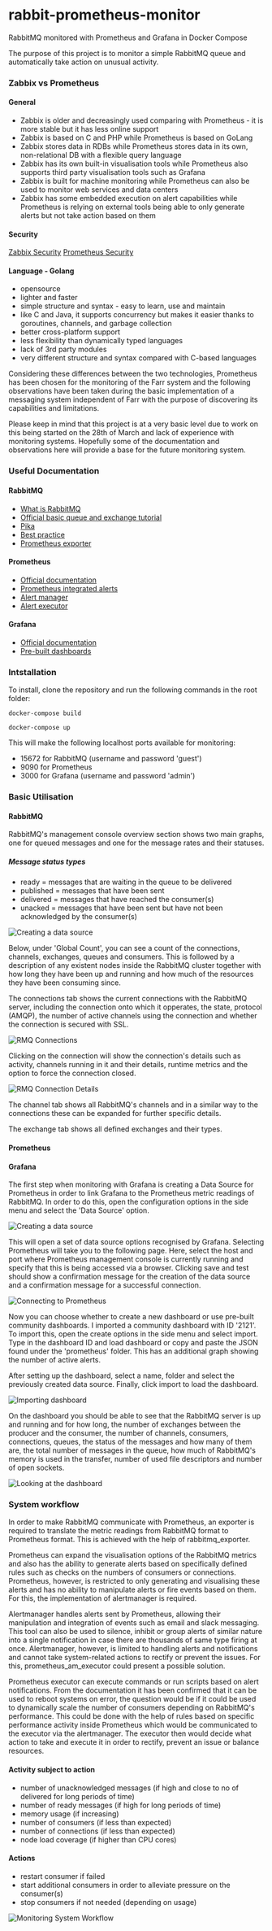 # rabbit-prometheus-monitor
RabbitMQ monitored with Prometheus and Grafana in Docker Compose

The purpose of this project is to monitor a simple RabbitMQ queue and automatically take action on unusual activity.

### Zabbix vs Prometheus
#### General
* Zabbix is older and decreasingly used comparing with Prometheus - it is more stable but it has less online support
* Zabbix is based on C and PHP while Prometheus is based on GoLang
* Zabbix stores data in RDBs while Prometheus stores data in its own, non-relational DB with a flexible query language
* Zabbix has its own built-in visualisation tools while Prometheus also supports third party visualisation tools such as Grafana  
* Zabbix is built for machine monitoring while Prometheus can also be used to monitor web services and data centers
* Zabbix has some embedded execution on alert capabilities while Prometheus is relying on external tools being able to only generate alerts but not take action based on them

#### Security
[Zabbix Security](https://www.zabbix.com/documentation/current/manual/encryption)
[Prometheus Security](https://prometheus.io/docs/operating/security/)

#### Language - Golang
* opensource
* lighter and faster
* simple structure and syntax - easy to learn, use and maintain
* like C and Java, it supports concurrency but makes it easier thanks to goroutines, channels, and garbage collection
* better cross-platform support
* less flexibility than dynamically typed languages
* lack of 3rd party modules
* very different structure and syntax compared with C-based languages

Considering these differences between the two technologies, Prometheus has been chosen for the monitoring of the Farr system and the following observations have been taken during the basic implementation of a messaging system independent of Farr with the purpose of discovering its capabilities and limitations.

Please keep in mind that this project is at a very basic level due to work on this being started on the 28th of March and lack of experience with monitoring systems. Hopefully some of the documentation and observations here will provide a base for the future monitoring system.

### Useful Documentation
#### RabbitMQ
* [What is RabbitMQ](https://www.cloudamqp.com/blog/2015-05-18-part1-rabbitmq-for-beginners-what-is-rabbitmq.html)
* [Official basic queue and exchange tutorial](https://www.rabbitmq.com/tutorials/tutorial-one-python.html)
* [Pika](https://pika.readthedocs.io/en/stable/intro.html)
* [Best practice](https://www.cloudamqp.com/blog/2017-12-29-part1-rabbitmq-best-practice.html)
* [Prometheus exporter](https://github.com/kbudde/rabbitmq_exporter)

#### Prometheus
* [Official documentation](https://prometheus.io/docs/introduction/overview/)
* [Prometheus integrated alerts](https://awesome-prometheus-alerts.grep.to/rules.html)
* [Alert manager](https://itnext.io/prometheus-with-alertmanager-f2a1f7efabd6)
* [Alert executor](https://github.com/imgix/prometheus-am-executor)

#### Grafana
* [Official documentation](http://docs.grafana.org/)
* [Pre-built dashboards](https://grafana.com/dashboards?search=rabbitmq)

### Intstallation
To install, clone the repository and run the following commands in the root folder:

```docker-compose build```

```docker-compose up```

This will make the following localhost ports available for monitoring:
* 15672 for RabbitMQ (username and password 'guest')
* 9090 for Prometheus
* 3000 for Grafana (username and password 'admin')

### Basic Utilisation
#### RabbitMQ
RabbitMQ's management console overview section shows two main graphs, one for queued messages and one for the message rates and their statuses.

##### Message status types
* ready = messages that are waiting in the queue to be delivered
* published = messages that have been sent
* delivered = messages that have reached the consumer(s)
* unacked = messages that have been sent but have not been acknowledged by the consumer(s)

![Creating a data source](https://drive.google.com/uc?export=view&id=1fqjLDC3wOVSXaZycATAsYtDyHsD0PwwU)

Below, under 'Global Count', you can see a count of the connections, channels, exchanges, queues and consumers. This is followed by a description of any existent nodes inside the RabbitMQ cluster together with how long they have been up and running and how much of the resources they have been consuming since.

The connections tab shows the current connections with the RabbitMQ server, including the connection onto which it opperates, the state, protocol (AMQP), the number of active channels using the connection and whether the connection is secured with SSL.

![RMQ Connections](https://drive.google.com/uc?export=view&id=1y-JEyyaxJ5SG3yhg0SUlv3ioBTZGIZ3k)

Clicking on the connection will show the connection's details such as activity, channels running in it and their details, runtime metrics and the option to force the connection closed.

![RMQ Connection Details](https://drive.google.com/uc?export=view&id=1737nUYskACCWeC82Q-Za6tLuDj2sIXhz)

The channel tab shows all RabbitMQ's channels and in a similar way to the connections these can be expanded for further specific details.

The exchange tab shows all defined exchanges and their types.

#### Prometheus


#### Grafana
The first step when monitoring with Grafana is creating a Data Source for Prometheus in order to link Grafana to the Prometheus metric readings of RabbitMQ. In order to do this, open the configuration options in the side menu and select the 'Data Source' option.

![Creating a data source](https://drive.google.com/uc?export=view&id=1s9AbCskDcmLO6DPoIMNXMmISeqNYMw0L)

This will open a set of data source options recognised by Grafana. Selecting Prometheus will take you to the following page. Here, select the host and port where Prometheus management console is currently running and specify that this is being accessed via a browser. Clicking save and test should show a confirmation message for the creation of the data source and a confirmation message for a successful connection.

![Connecting to Prometheus](https://drive.google.com/uc?export=view&id=1WrCPTvS6MKFdIh2PjxEIAF70KmXZsULm)

Now you can choose whether to create a new dashboard or use pre-built community dashboards. I imported a community dashboard with ID '2121'. To import this, open the create options in the side menu and select import. Type in the dashboard ID and load dashboard or copy and paste the JSON found under the 'prometheus' folder. This has an additional graph showing the number of active alerts.

After setting up the dashboard, select a name, folder and select the previously created data source. Finally, click import to load the dashboard.

![Importing dashboard](https://drive.google.com/uc?export=view&id=1G-3wK9CXblRSya_EmL2_AH7NqGq1WUMD)

On the dashboard you should be able to see that the RabbitMQ server is up and running and for how long, the number of exchanges between the producer and the consumer, the number of channels, consumers, connections, queues, the status of the messages and how many of them are, the total number of messages in the queue, how much of RabbitMQ's memory is used in the transfer, number of used file descriptors and number of open sockets.

![Looking at the dashboard](https://drive.google.com/uc?export=view&id=1z9pz1JhevHJ_G2bxeY4UG2_x3dGmN0w-)

### System workflow
In order to make RabbitMQ communicate with Prometheus, an exporter is required to translate the metric readings from RabbitMQ format to Prometheus format. This is achieved with the help of rabbitmq_exporter. 

Prometheus can expand the visualisation options of the RabbitMQ metrics and also has the ability to generate alerts based on specifically defined rules such as checks on the numbers of consumers or connections. Prometheus, however, is restricted to only generating and visualising these alerts and has no ability to manipulate alerts or fire events based on them. For this, the implementation of alertmanager is required.

Alertmanager handles alerts sent by Prometheus, allowing their manipulation and integration of events such as email and slack messaging. This tool can also be used to silence, inhibit or group alerts of similar nature into a single notification in case there are thousands of same type firing at once. Alertmanager, however, is limited to handling alerts and notifications and cannot take system-related actions to rectify or prevent the issues. For this, prometheus_am_executor could present a possible solution.

Prometheus executor can execute commands or run scripts based on alert notifications. From the documentation it has been confirmed that it can be used to reboot systems on error, the question would be if it could be used to dynamically scale the number of consumers depending on RabbitMQ's performance. This could be done with the help of rules based on specific performance activity inside Prometheus which would be communicated to the executor via the alertmanager. The executor then would decide what action to take and execute it in order to rectify, prevent an issue or balance resources.

#### Activity subject to action
* number of unacknowledged messages (if high and close to no of delivered for long periods of time)
* number of ready messages (if high for long periods of time)
* memory usage (if increasing)
* number of consumers (if less than expected)
* number of connections (if less than expected)
* node load coverage (if higher than CPU cores)

#### Actions
* restart consumer if failed
* start additional consumers in order to alleviate pressure on the consumer(s)
* stop consumers if not needed (depending on usage)

![Monitoring System Workflow](https://drive.google.com/uc?export=view&id=1zOLxaNZxBn-yx1_Ecb9_Ug4iQeGPCU9k)